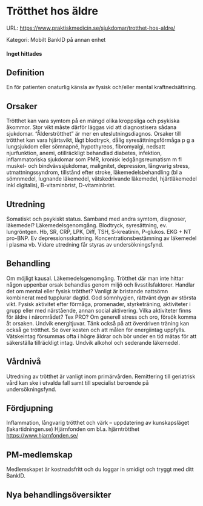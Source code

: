 # Trötthet hos äldre

URL: https://www.praktiskmedicin.se/sjukdomar/trotthet-hos-aldre/



Kategori: Mobilt BankID på annan enhet

#### Inget hittades

## Definition

En för patienten onaturlig känsla av fysisk och/eller mental kraftnedsättning.

## Orsaker

Trötthet kan vara symtom på en mängd olika kroppsliga och psykiska åkommor. Stor vikt måste därför läggas vid att diagnostisera sådana sjukdomar. “Ålderströtthet” är mer en uteslutningsdiagnos.
Orsaker till trötthet kan vara hjärtsvikt, lågt blodtryck, dålig syresättningsförmåga p g a lungsjukdom eller sömnapné, hypothyreos, fibromyalgi, nedsatt njurfunktion, anemi, otillräckligt behandlad diabetes, infektion, inflammatoriska sjukdomar som PMR, kronisk ledgångsreumatism m fl muskel- och bindvävssjukdomar, malignitet, depression, långvarig stress, utmattningssyndrom, tillstånd efter stroke, läkemedelsbehandling (bl a sömnmedel, lugnande läkemedel, vätskedrivande läkemedel, hjärtläkemedel inkl digitalis), B-vitaminbrist, D-vitaminbrist.

## Utredning

Somatiskt och psykiskt status. Samband med andra symtom, diagnoser, läkemedel? Läkemedelsgenomgång. Blodtryck, syresättning, ev. lungröntgen. Hb, SR, CRP, LPK, Diff, TSH, S-kreatinin, P-glukos. EKG + NT pro-BNP. Ev depressionsskattning. Koncentrationsbestämning av läkemedel i plasma vb. Vidare utredning får styras av undersökningsfynd.

## Behandling

Om möjligt kausal. Läkemedelsgenomgång. Trötthet där man inte hittar någon uppenbar orsak behandlas genom miljö och livsstilsfaktorer. Handlar det om mental eller fysisk trötthet? Vanligt är bristande nattsömn kombinerat med tupplurar dagtid. God sömnhygien, rättvänt dygn av största vikt. Fysisk aktivitet efter förmåga, promenader, styrketräning, aktiviteter i grupp eller med närstående, annan social aktivering. Vilka aktiviteter finns för äldre i närområdet? Tex PRO? Om generell stress och oro, försök komma åt orsaken. Undvik energitjuvar. Tänk också på att överdriven träning kan också ge trötthet. Se över kosten och att målen för energiintag uppfylls. Vätskeintag försummas ofta i högre åldrar och bör under en tid mätas för att säkerställa tillräckligt intag. Undvik alkohol och sederande läkemedel.

## Vårdnivå

Utredning av trötthet är vanligt inom primärvården. Remittering till geriatrisk vård kan ske i utvalda fall samt till specialist beroende på undersökningsfynd.

## Fördjupning

Inflammation, långvarig trötthet och värk – uppdatering av kunskapsläget (lakartidningen.se)
Hjärnfonden om bl.a. hjärntrötthet  https://www.hjarnfonden.se/

## PM-medlemskap

Medlemskapet är kostnadsfritt och du loggar in smidigt och tryggt med ditt BankID.

## Nya behandlingsöversikter

